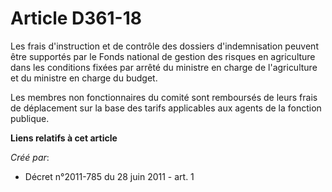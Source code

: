 # Article D361-18

Les frais d'instruction et de contrôle des dossiers d'indemnisation peuvent être supportés par le Fonds national de gestion
des risques en agriculture dans les conditions fixées par arrêté du ministre en charge de l'agriculture et du ministre en
charge du budget.

Les membres non fonctionnaires du comité sont remboursés de leurs frais de déplacement sur la base des tarifs applicables aux
agents de la fonction publique.

**Liens relatifs à cet article**

_Créé par_:

  - Décret n°2011-785 du 28 juin 2011 - art. 1
